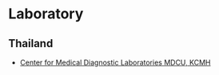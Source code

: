 # Laboratory

## Thailand
* [Center for Medical Diagnostic Laboratories MDCU, KCMH](https://cmdl.md.chula.ac.th/)